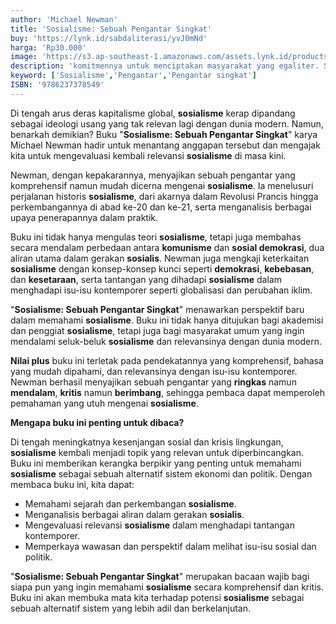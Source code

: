 ```yaml
---
author: 'Michael Newman'
title: 'Sosialisme: Sebuah Pengantar Singkat'
buy: 'https://lynk.id/sabdaliterasi/yvJ0mNd'
harga: 'Rp30.000'
image: 'https://s3.ap-southeast-1.amazonaws.com/assets.lynk.id/products/27-06-2024/1719427455513_9730266.svg'
description: 'komitmennya untuk menciptakan masyarakat yang egaliter. Saat ini, sebagian besar orang beranggapan bahwa sosialisme adalah ideologi yang usang. '
keyword: ['Sosialisme','Pengantar','Pengantar singkat']
ISBN: '9786237378549'
---
```


<p>Di tengah arus deras kapitalisme global, <strong>sosialisme</strong> kerap dipandang sebagai ideologi usang yang tak relevan lagi dengan dunia modern. Namun, benarkah demikian? Buku "<strong>Sosialisme: Sebuah Pengantar Singkat</strong>" karya Michael Newman hadir untuk menantang anggapan tersebut dan mengajak kita untuk mengevaluasi kembali relevansi <strong>sosialisme</strong> di masa kini.</p><p>Newman, dengan kepakarannya, menyajikan sebuah pengantar yang komprehensif namun mudah dicerna mengenai <strong>sosialisme</strong>. Ia menelusuri perjalanan historis <strong>sosialisme</strong>, dari akarnya dalam Revolusi Prancis hingga perkembangannya di abad ke-20 dan ke-21, serta menganalisis berbagai upaya penerapannya dalam praktik.</p><p>Buku ini tidak hanya mengulas teori <strong>sosialisme</strong>, tetapi juga membahas secara mendalam perbedaan antara <strong>komunisme</strong> dan <strong>sosial demokrasi</strong>, dua aliran utama dalam gerakan <strong>sosialis</strong>. Newman juga mengkaji keterkaitan <strong>sosialisme</strong> dengan konsep-konsep kunci seperti <strong>demokrasi</strong>, <strong>kebebasan</strong>, dan <strong>kesetaraan</strong>, serta tantangan yang dihadapi <strong>sosialisme</strong> dalam menghadapi isu-isu kontemporer seperti globalisasi dan perubahan iklim.</p><p>"<strong>Sosialisme: Sebuah Pengantar Singkat</strong>" menawarkan perspektif baru dalam memahami <strong>sosialisme</strong>. Buku ini tidak hanya ditujukan bagi akademisi dan penggiat <strong>sosialisme</strong>, tetapi juga bagi masyarakat umum yang ingin mendalami seluk-beluk <strong>sosialisme</strong> dan relevansinya dengan dunia modern.</p><p><strong>Nilai plus</strong> buku ini terletak pada pendekatannya yang komprehensif, bahasa yang mudah dipahami, dan relevansinya dengan isu-isu kontemporer. Newman berhasil menyajikan sebuah pengantar yang <strong>ringkas</strong> namun <strong>mendalam</strong>, <strong>kritis</strong> namun <strong>berimbang</strong>, sehingga pembaca dapat memperoleh pemahaman yang utuh mengenai <strong>sosialisme</strong>.</p><p><strong>Mengapa buku ini penting untuk dibaca?</strong></p><p>Di tengah meningkatnya kesenjangan sosial dan krisis lingkungan, <strong>sosialisme</strong> kembali menjadi topik yang relevan untuk diperbincangkan. Buku ini memberikan kerangka berpikir yang penting untuk memahami <strong>sosialisme</strong> sebagai sebuah alternatif sistem ekonomi dan politik. Dengan membaca buku ini, kita dapat:</p><ul><li>Memahami sejarah dan perkembangan <strong>sosialisme</strong>.</li><li>Menganalisis berbagai aliran dalam gerakan <strong>sosialis</strong>.</li><li>Mengevaluasi relevansi <strong>sosialisme</strong> dalam menghadapi tantangan kontemporer.</li><li>Memperkaya wawasan dan perspektif dalam melihat isu-isu sosial dan politik.</li></ul><p>"<strong>Sosialisme: Sebuah Pengantar Singkat</strong>" merupakan bacaan wajib bagi siapa pun yang ingin memahami <strong>sosialisme</strong> secara komprehensif dan kritis. Buku ini akan membuka mata kita terhadap potensi <strong>sosialisme</strong> sebagai sebuah alternatif sistem yang lebih adil dan berkelanjutan.</p>
